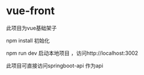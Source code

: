 # vue-front
此项目为vue基础架子

npm install 初始化

npm run dev 启动本地项目 ，访问http://localhost:3002

此项目可直接访问springboot-api 作为api 
